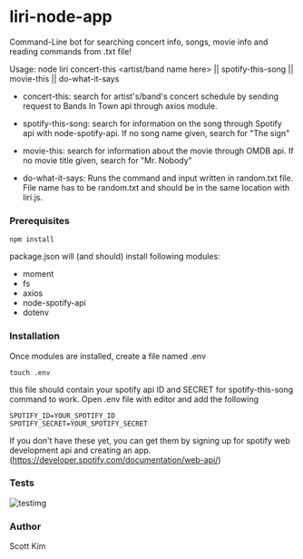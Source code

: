 # liri-node-app

Command-Line bot for searching concert info, songs, movie info and reading commands from .txt file!

Usage: node liri concert-this <artist/band name here> || 
                 spotify-this-song <song name here> ||
                 movie-this <movie name here> ||
                 do-what-it-says 

* concert-this: search for artist's/band's concert schedule by sending request to Bands In Town api through axios module.

* spotify-this-song: search for information on the song through Spotify api with node-spotify-api. If no song name given, 
                  search for "The sign"
                  
* movie-this: search for information about the movie through OMDB api. If no movie title given, search for "Mr. Nobody"

* do-what-it-says: Runs the command and input written in random.txt file. File name has to be random.txt and should be in the same
                 location with liri.js. 
                 
### Prerequisites
```
npm install
```
package.json will (and should) install following modules:
- moment
- fs
- axios
- node-spotify-api
- dotenv

### Installation
Once modules are installed, create a file named .env 
```
touch .env
```
this file should contain your spotify api ID and SECRET for spotify-this-song command to work.
Open .env file with editor and add the following
```
SPOTIFY_ID=YOUR_SPOTIFY_ID
SPOTIFY_SECRET=YOUR_SPOTIFY_SECRET
```
If you don't have these yet, you can get them by signing up for spotify web development api and creating an app. (https://developer.spotify.com/documentation/web-api/)

### Tests
![testimg](https://i.imgur.com/CKJBn16.gif)
### Author
Scott Kim
